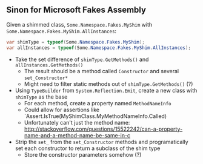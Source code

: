 ## Sinon for Microsoft Fakes Assembly

Given a shimmed class, `Some.Namespace.Fakes.MyShim` with `Some.Namespace.Fakes.MyShim.AllInstances`:

```C#
var shimType = typeof(Some.Namespace.Fakes.MyShim);
var allInstances = typeof(Some.Namespace.Fakes.MyShim.AllInstances);
```

- Take the set difference of `shimType.GetMethods()` and `allInstances.GetMethods()`
    * The result should be a method called `Constructor` and several `set_Constructor*`
    * Might need to filter static methods out of `shimType.GetMethods()` (?)
- Using `TypeBuilder` from `System.Reflection.Emit`, create a new class with `shimType` as the base
    * For each method, create a property named `MethodNameInfo`
    * Could allow for assertions like `Assert.IsTrue(MyShimClass.MyMethodNameInfo.Called)
    * Unfortunately can't just the method name: http://stackoverflow.com/questions/15522242/can-a-property-name-and-a-method-name-be-same-in-c
- Strip the `set_` from the `set_Constructor` methods and programatically set each constructor to return a subclass of the shim type
    * Store the constructor parameters somehow (?)
